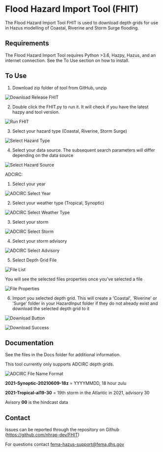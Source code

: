 # Flood Hazard Import Tool (FHIT)

The Flood Hazard Import Tool FHIT is used to download depth grids for use in Hazus modelling of Coastal, Riverine and Storm Surge flooding.

## Requirements

The Flood Hazard Import Tool requires Python >3.6, Hazpy, Hazus, and an internet connection. See the To Use section on how to install.

## To Use

1. Download zip folder of tool from GitHub, unzip

  ![Download Release FHIT](images/DownloadReleaseFHIT.jpg "Download Release FHIT")

2. Double click the FHIT.py to run it. It will check if you have the latest hazpy and tool version. 

  ![Run FHIT](images/RunFHIT.JPG "Run FHIT")

3. Select your hazard type (Coastal, Riverine, Storm Surge)

  ![Select Hazard Type](images/SelectHazardType.jpg "Select Hazard Type")

4. Select your data source. The subsequent search parameters will differ depending on the data source

  ![Select Hazard Source](images/SelectHazardSource.jpg "Select Hazard Source")

ADCIRC:

  1. Select your year
    
  ![ADCIRC Select Year](images/ADCIRCSelectYear.jpg "ADCIRC Select Year")
    
  2. Select your weather type (Tropical, Synoptic)
    
  ![ADCIRC Select Weather Type](images/ADCIRCSelectWeatherType.jpg "ADCIRC Select Weather Type")
    
  3. Select your storm
    
  ![ADCIRC Select Storm](images/ADCIRCSelectStorm.jpg "ADCIRC Select Storm")
    
  4. Select your storm advisory 
    
  ![ADCIRC Select Advisory](images/ADCIRCSelectAdvisory.jpg "ADCIRC Select Advisory")
  
 
5. Select Depth Grid File

  ![File List](images/FileList.jpg "File List")
 
You will see the selected files properties once you've selected a file

  ![File Properties](images/FileProperties.jpg "File Properties")

6. Import you selected depth grid. This will create a 'Coastal', 'Riverine' or 'Surge' folder in your HazardInput folder if they do not already exist and download the selected depth grid to it

  ![Download Button](images/DownloadButton.jpg "Download Button")

  ![Download Success](images/DownloadSuccess.jpg "Download Success")

## Documentation

See the files in the Docs folder for additional information. 

This tool currently only supports ADCIRC depth grids.

  ![ADCIRC File Name Format](images/adcirc_filename.png "ADCIRC File Name Format") 

**2021-Synoptic-20210609-18z**  = YYYYMMDD, 18 hour zulu

**2021-Tropical-al19-30** = 19th storm in the Atlantic in 2021, advisory 30

Avisory **00** is the hindcast data

## Contact

Issues can be reported through the repository on Github (https://github.com/nhrap-dev/FHIT)

For questions contact fema-hazus-support@fema.dhs.gov
